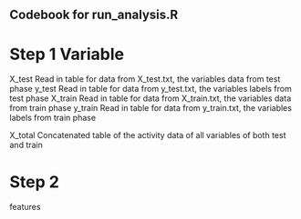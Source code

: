 ## Codebook for run_analysis.R

# Step 1 Variable

X_test  Read in table for data from X_test.txt, the variables data from test phase
y_test  Read in table for data from y_test.txt, the variables labels from test phase
X_train Read in table for data from X_train.txt, the variables data from train phase
y_train Read in table for data from y_train.txt, the variables labels from train phase

X_total  Concatenated table of the activity data of all variables of both test and train	

# Step 2
features